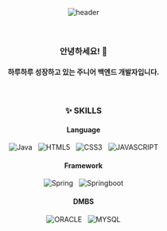 <div align=center width=70%>
  
![header](https://capsule-render.vercel.app/api?type=cylinder&color=F7E1D7&height=130&section=header&text=SOOJUNG%20PARK&fontSize=55)
<br/><br/><br/>

<div text-align=left>
  <h3>안녕하세요! 👋</h3>
  <h4> 하루하루 성장하고 있는 주니어 백엔드 개발자입니다.</h4>
</div>
<br/>

<h3>✨ SKILLS</h3>
<h4>Language</h4>
  
![Java](https://img.shields.io/badge/Java-007396.svg?&style=for-the-badge&logo=Java&logoColor=white)&nbsp;&nbsp;&nbsp;![HTML5](https://img.shields.io/badge/HTML-E34F26.svg?&style=for-the-badge&logo=HTML5&logoColor=white)&nbsp;&nbsp;&nbsp;![CSS3](https://img.shields.io/badge/CSS-1572B6.svg?&style=for-the-badge&logo=CSS3&logoColor=white)&nbsp;&nbsp;&nbsp;![JAVASCRIPT](https://img.shields.io/badge/JAVASCRIPT-F7DF1E.svg?&style=for-the-badge&logo=JAVASCRIPT&logoColor=white)

<h4>Framework</h4>

![Spring](https://img.shields.io/badge/Spring-6DB33F.svg?&style=for-the-badge&logo=Spring&logoColor=white)&nbsp;&nbsp;&nbsp;![Springboot](https://img.shields.io/badge/Spring%20boot-6DB33F.svg?&style=for-the-badge&logo=Springboot&logoColor=white)
  
<h4>DMBS</h4>
  
![ORACLE](https://img.shields.io/badge/ORACLE-F80000.svg?&style=for-the-badge&logo=ORACLE&logoColor=white)&nbsp;&nbsp;&nbsp;![MYSQL](https://img.shields.io/badge/MYSQL-4479A1.svg?&style=for-the-badge&logo=MYSQL&logoColor=white)
<br/><br/><br/>

</div>
